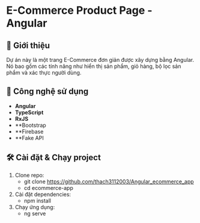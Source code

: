 # E-Commerce Product Page - Angular

## 📌 Giới thiệu
Dự án này là một trang E-Commerce đơn giản được xây dựng bằng Angular. Nó bao gồm các tính năng như hiển thị sản phẩm, giỏ hàng, bộ lọc sản phẩm và xác thực người dùng.

## 🚀 Công nghệ sử dụng
- **Angular**
- **TypeScript**
- **RxJS** 
- **Bootstrap
- **Firebase
- **Fake API 
## 🛠 Cài đặt & Chạy project
1. Clone repo:
   - git clone https://github.com/thach3112003/Angular_ecommerce_app
   - cd ecommerce-app
2. Cài đặt dependencies:
   - npm install
3. Chạy ứng dụng:
   - ng serve

